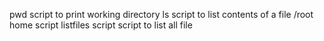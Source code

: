 pwd script to print working directory
ls script to list contents of a file
/root home script
listfiles script
script to list all file
